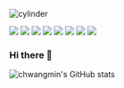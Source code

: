 ![cylinder](https://capsule-render.vercel.app/api?type=cylinder&color=auto&text=Hi!%20I'm%20Chwangmin&fontAlignY=45&fontSize=40&height=150&animation=blinking&desc=back-end%20development&descAlignY=70)

<img src="https://img.shields.io/badge/Django-092E20?style=flat-square&logo=django&logoColor=white" /> <img src="https://img.shields.io/badge/NGINX-009639?style=flat-square&logo=nginx&logoColor=white" /> <img src="https://img.shields.io/badge/Docker-2496ED?style=flat-square&logo=Docker&logoColor=white" /> <img src="https://img.shields.io/badge/PyTorch-EE4C2C?style=flat-square&logo=PyTorch&logoColor=white" /> <img src="https://img.shields.io/badge/Colab-F9AB00?style=flat-square&logo=Google Colab&logoColor=white" /> <img src="https://img.shields.io/badge/Ubuntu-E95420?style=flat-square&logo=Ubuntu&logoColor=white" /> <img src="https://img.shields.io/badge/GitHub Actions-2088FF?style=flat-square&logo=GitHub Actions&logoColor=white" /> <img src="https://img.shields.io/badge/Amazon-FF9900?style=flat-square&logo=Amazon&logoColor=white" />

### Hi there 👋

![chwangmin's GitHub stats](https://github-readme-stats.vercel.app/api?username=chwangmin&show_icons=true&theme=transparent)

<!--
**chwangmin/chwangmin** is a ✨ _special_ ✨ repository because its `README.md` (this file) appears on your GitHub profile.

Here are some ideas to get you started:

- 🔭 I’m currently working on ...
- 🌱 I’m currently learning ...
- 👯 I’m looking to collaborate on ...
- 🤔 I’m looking for help with ...
- 💬 Ask me about ...
- 📫 How to reach me: ...
- 😄 Pronouns: ...
- ⚡ Fun fact: ...
-->
